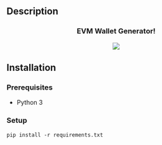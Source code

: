 ## Description
<h3 align="center"> EVM Wallet Generator!</h3>
<p align="center">
  <picture>
    <img src="https://github.com/user-attachments/assets/ed388697-7451-498b-bca4-561404d30f2a">
  </picture>
</p>

## Installation
### Prerequisites
- Python 3 
### Setup
```
pip install -r requirements.txt
```
